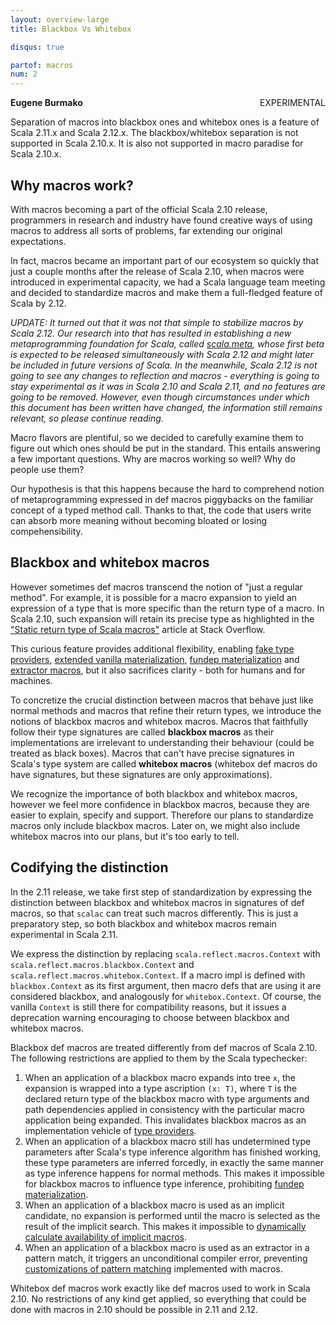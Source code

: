 ```yaml
---
layout: overview-large
title: Blackbox Vs Whitebox

disqus: true

partof: macros
num: 2
---
```

<span class="label warning" style="float: right;">EXPERIMENTAL</span>

**Eugene Burmako**

Separation of macros into blackbox ones and whitebox ones is a feature of Scala 2.11.x and Scala 2.12.x. The blackbox/whitebox separation is not supported in Scala 2.10.x. It is also not supported in macro paradise for Scala 2.10.x.

## Why macros work?

With macros becoming a part of the official Scala 2.10 release, programmers in research and industry have found creative ways of using macros to address all sorts of problems, far extending our original expectations.

In fact, macros became an important part of our ecosystem so quickly that just a couple months after the release of Scala 2.10, when macros were introduced in experimental capacity, we had a Scala language team meeting and decided to standardize macros and make them a full-fledged feature of Scala by 2.12.

<i>UPDATE: It turned out that it was not that simple to stabilize macros by Scala 2.12. Our research into that has resulted in establishing a new metaprogramming foundation for Scala, called [scala.meta](http://scalameta.org), whose first beta is expected to be released simultaneously with Scala 2.12 and might later be included in future versions of Scala. In the meanwhile, Scala 2.12 is not going to see any changes to reflection and macros - everything is going to stay experimental as it was in Scala 2.10 and Scala 2.11, and no features are going to be removed. However, even though circumstances under which this document has been written have changed, the information still remains relevant, so please continue reading.</i>

Macro flavors are plentiful, so we decided to carefully examine them to figure out which ones should be put in the standard. This entails answering a few important questions. Why are macros working so well? Why do people use them?

Our hypothesis is that this happens because the hard to comprehend notion of metaprogramming expressed in def macros piggybacks on the familiar concept of a typed method call. Thanks to that, the code that users write can absorb more meaning without becoming bloated or losing
compehensibility.

## Blackbox and whitebox macros

However sometimes def macros transcend the notion of "just a regular method". For example, it is possible for a macro expansion to yield an expression of a type that is more specific than the return type of a macro. In Scala 2.10, such expansion will retain its precise type as highlighted in the ["Static return type of Scala macros"](http://stackoverflow.com/questions/13669974/static-return-type-of-scala-macros) article at Stack Overflow.

This curious feature provides additional flexibility, enabling [fake type providers](http://meta.plasm.us/posts/2013/07/11/fake-type-providers-part-2/), [extended vanilla materialization](/sips/pending/source-locations.html), [fundep materialization](/overviews/macros/implicits.html#fundep_materialization) and [extractor macros](https://github.com/paulp/scala/commit/84a335916556cb0fe939d1c51f27d80d9cf980dc), but it also sacrifices clarity - both for humans and for machines.

To concretize the crucial distinction between macros that behave just like normal methods and macros that refine their return types, we introduce the notions of blackbox macros and whitebox macros. Macros that faithfully follow their type signatures are called **blackbox macros** as their implementations are irrelevant to understanding their behaviour (could be treated as black boxes). Macros that can't have precise signatures in Scala's type system are called **whitebox macros** (whitebox def macros do have signatures, but these signatures are only approximations).

We recognize the importance of both blackbox and whitebox macros, however we feel more confidence in blackbox macros, because they are easier to explain, specify and support. Therefore our plans to standardize macros only include blackbox macros. Later on, we might also include whitebox macros into our plans, but it's too early to tell.

## Codifying the distinction

In the 2.11 release, we take first step of standardization by expressing the distinction between blackbox and whitebox macros in signatures of def macros, so that `scalac` can treat such macros differently. This is just a preparatory step, so both blackbox and whitebox macros remain experimental in Scala 2.11.

We express the distinction by replacing `scala.reflect.macros.Context` with `scala.reflect.macros.blackbox.Context` and `scala.reflect.macros.whitebox.Context`. If a macro impl is defined with `blackbox.Context` as its first argument, then macro defs that are using it are considered blackbox, and analogously for `whitebox.Context`. Of course, the vanilla `Context` is still there for compatibility reasons, but it issues a deprecation warning encouraging to choose between blackbox and whitebox macros.

Blackbox def macros are treated differently from def macros of Scala 2.10. The following restrictions are applied to them by the Scala typechecker:

1. When an application of a blackbox macro expands into tree `x`, the expansion is wrapped into a type ascription `(x: T)`, where `T` is the declared return type of the blackbox macro with type arguments and path dependencies applied in consistency with the particular macro application being expanded. This invalidates blackbox macros as an implementation vehicle of [type providers](http://meta.plasm.us/posts/2013/07/11/fake-type-providers-part-2/).
1. When an application of a blackbox macro still has undetermined type parameters after Scala's type inference algorithm has finished working, these type parameters are inferred forcedly, in exactly the same manner as type inference happens for normal methods. This makes it impossible for blackbox macros to influence type inference, prohibiting [fundep materialization](/overviews/macros/implicits.html#fundep_materialization).
1. When an application of a blackbox macro is used as an implicit candidate, no expansion is performed until the macro is selected as the result of the implicit search. This makes it impossible to [dynamically calculate availability of implicit macros](/sips/pending/source-locations.html).
1. When an application of a blackbox macro is used as an extractor in a pattern match, it triggers an unconditional compiler error, preventing [customizations of pattern matching](https://github.com/paulp/scala/commit/84a335916556cb0fe939d1c51f27d80d9cf980dc) implemented with macros.

Whitebox def macros work exactly like def macros used to work in Scala 2.10. No restrictions of any kind get applied, so everything that could be done with macros in 2.10 should be possible in 2.11 and 2.12.
